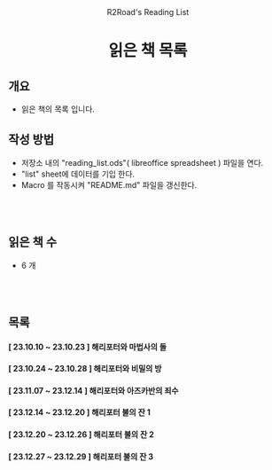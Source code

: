 <div align=center>R2Road's Reading List</div>
<h1 align=center>
읽은 책 목록
</h1>



## 개요
* 읽은 책의 목록 입니다.



## 작성 방법
* 저장소 내의 "reading_list.ods"( libreoffice spreadsheet ) 파일을 연다.
* "list" sheet에 데이터를 기입 한다.
* Macro 를 작동시켜 "README.md" 파일을 갱신한다.



<br><br>
## 읽은 책 수
* 6 개



<br/><br/>
## 목록

#### [ 23.10.10 ~ 23.10.23 ] 해리포터와 마법사의 돌
#### [ 23.10.24 ~ 23.10.28 ] 해리포터와 비밀의 방
#### [ 23.11.07 ~ 23.12.14 ] 해리포터와 아즈카반의 죄수
#### [ 23.12.14 ~ 23.12.20 ] 해리포터 불의 잔 1
#### [ 23.12.20 ~ 23.12.26 ] 해리포터 불의 잔 2
#### [ 23.12.27 ~ 23.12.29 ] 해리포터 불의 잔 3